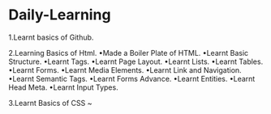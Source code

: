 # Daily-Learning

1.Learnt basics of Github.

2.Learning Basics of Html.
 •Made a Boiler Plate of HTML.
 •Learnt Basic Structure.
 •Learnt Tags.
 •Learnt Page Layout.
 •Learnt Lists.
 •Learnt Tables.
 •Learnt Forms.
 •Learnt Media Elements.
 •Learnt Link and Navigation.
 •Learnt Semantic Tags.
 •Learnt Forms Advance.
 •Learnt Entities.
 •Learnt Head Meta.
 •Learnt Input Types.
  
 3.Learnt Basics of CSS ~
